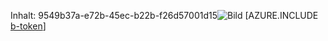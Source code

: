 Inhalt: 9549b37a-e72b-45ec-b22b-f26d57001d15![Bild](87963a74-68fd-4516-8afd-c56cdb83560b.png)
[AZURE.INCLUDE [b-token](b20f7350-d330-431e-944a-2577a1d9bd82.md)]
